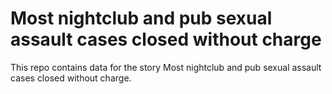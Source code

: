 # Most nightclub and pub sexual assault cases closed without charge

This repo contains data for the story Most nightclub and pub sexual assault cases closed without charge.
